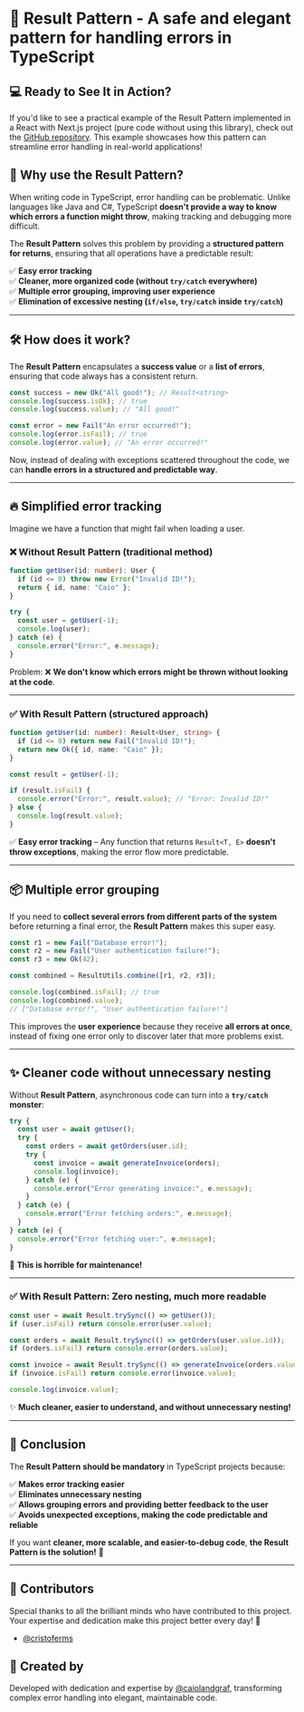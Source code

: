 # 🚀 **Result Pattern - A safe and elegant pattern for handling errors in TypeScript**

## 💻 **Ready to See It in Action?**

If you'd like to see a practical example of the Result Pattern implemented in a React with Next.js project (pure code without using this library), check out the [GitHub repository](https://github.com/caiolandgraf/result-pattern-react). This example showcases how this pattern can streamline error handling in real-world applications!

## 📌 **Why use the Result Pattern?**

When writing code in TypeScript, error handling can be problematic. Unlike languages like Java and C#, TypeScript **doesn't provide a way to know which errors a function might throw**, making tracking and debugging more difficult.

The **Result Pattern** solves this problem by providing a **structured pattern for returns**, ensuring that all operations have a predictable result:

✅ **Easy error tracking**  
✅ **Cleaner, more organized code (without `try/catch` everywhere)**  
✅ **Multiple error grouping, improving user experience**  
✅ **Elimination of excessive nesting (`if/else`, `try/catch` inside `try/catch`)**

---

## 🛠️ **How does it work?**

The **Result Pattern** encapsulates a **success value** or a **list of errors**, ensuring that code always has a consistent return.

```ts
const success = new Ok("All good!"); // Result<string>
console.log(success.isOk); // true
console.log(success.value); // "All good!"

const error = new Fail("An error occurred!");
console.log(error.isFail); // true
console.log(error.value); // "An error occurred!"
```

Now, instead of dealing with exceptions scattered throughout the code, we can **handle errors in a structured and predictable way**.

---

## 🔥 **Simplified error tracking**

Imagine we have a function that might fail when loading a user.

### ❌ Without Result Pattern (traditional method)

```ts
function getUser(id: number): User {
  if (id <= 0) throw new Error("Invalid ID!");
  return { id, name: "Caio" };
}

try {
  const user = getUser(-1);
  console.log(user);
} catch (e) {
  console.error("Error:", e.message);
}
```

Problem: ❌ **We don't know which errors might be thrown without looking at the code**.

---

### ✅ With Result Pattern (structured approach)

```ts
function getUser(id: number): Result<User, string> {
  if (id <= 0) return new Fail("Invalid ID!");
  return new Ok({ id, name: "Caio" });
}

const result = getUser(-1);

if (result.isFail) {
  console.error("Error:", result.value); // "Error: Invalid ID!"
} else {
  console.log(result.value);
}
```

✅ **Easy error tracking** – Any function that returns `Result<T, E>` **doesn't throw exceptions**, making the error flow more predictable.

---

## 📦 **Multiple error grouping**

If you need to **collect several errors from different parts of the system** before returning a final error, the **Result Pattern** makes this super easy.

```ts
const r1 = new Fail("Database error!");
const r2 = new Fail("User authentication failure!");
const r3 = new Ok(42);

const combined = ResultUtils.combine([r1, r2, r3]);

console.log(combined.isFail); // true
console.log(combined.value);
// ["Database error!", "User authentication failure!"]
```

This improves the **user experience** because they receive **all errors at once**, instead of fixing one error only to discover later that more problems exist.

---

## ✨ **Cleaner code without unnecessary nesting**

Without **Result Pattern**, asynchronous code can turn into a **`try/catch` monster**:

```ts
try {
  const user = await getUser();
  try {
    const orders = await getOrders(user.id);
    try {
      const invoice = await generateInvoice(orders);
      console.log(invoice);
    } catch (e) {
      console.error("Error generating invoice:", e.message);
    }
  } catch (e) {
    console.error("Error fetching orders:", e.message);
  }
} catch (e) {
  console.error("Error fetching user:", e.message);
}
```

🛑 **This is horrible for maintenance!**

---

### ✅ **With Result Pattern: Zero nesting, much more readable**

```ts
const user = await Result.trySync(() => getUser());
if (user.isFail) return console.error(user.value);

const orders = await Result.trySync(() => getOrders(user.value.id));
if (orders.isFail) return console.error(orders.value);

const invoice = await Result.trySync(() => generateInvoice(orders.value));
if (invoice.isFail) return console.error(invoice.value);

console.log(invoice.value);
```

✨ **Much cleaner, easier to understand, and without unnecessary nesting!**

---

## 🎯 **Conclusion**

The **Result Pattern** **should be mandatory** in TypeScript projects because:

✅ **Makes error tracking easier**  
✅ **Eliminates unnecessary nesting**  
✅ **Allows grouping errors and providing better feedback to the user**  
✅ **Avoids unexpected exceptions, making the code predictable and reliable**

If you want **cleaner, more scalable, and easier-to-debug code**, **the Result Pattern is the solution!** 🚀

---

## 👥 **Contributors**

Special thanks to all the brilliant minds who have contributed to this project. Your expertise and dedication make this project better every day! 🌟

- [@cristoferms](https://github.com/cristoferms)

## 🌟 **Created by**

Developed with dedication and expertise by [@caiolandgraf](https://github.com/caiolandgraf), transforming complex error handling into elegant, maintainable code.
